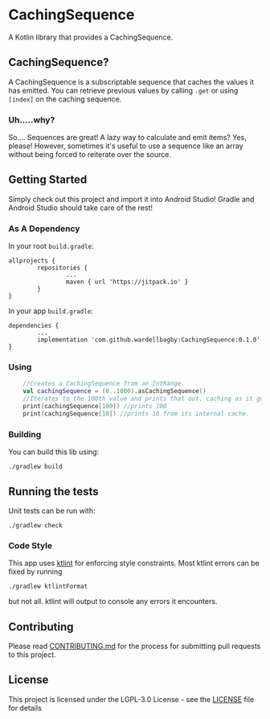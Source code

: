 # CachingSequence

A Kotlin library that provides a CachingSequence.

## CachingSequence?

A CachingSequence is a subscriptable sequence that caches the values it has emitted. You can retrieve previous values by calling `.get` or using `[index]` on the caching sequence.

### Uh.....why?

So.... Sequences are great! A lazy way to calculate and emit items? Yes, please! However, sometimes it's useful to use a sequence like an array without being forced to reiterate over the source.

## Getting Started

Simply check out this project and import it into Android Studio! Gradle and Android Studio should take care of the rest!

### As A Dependency

In your root `build.gradle`:

```
allprojects {
        repositories {
                ...
                maven { url 'https://jitpack.io' }
        }
}
```

In your app `build.gradle`:

```
dependencies {
        ...
        implementation 'com.github.wardellbagby:CachingSequence:0.1.0'
}
```

### Using

```kotlin
    //Creates a CachingSequence from an IntRange.
    val cachingSequence = (0..1000).asCachingSequence()
    //Iterates to the 100th value and prints that out, caching as it goes.
    print(cachingSequence[100]) //prints 100
    print(cachingSequence[10]) //prints 10 from its internal cache.
```

### Building

You can build this lib using:

```
./gradlew build
```

## Running the tests

Unit tests can be run with:

```
./gradlew check
```

### Code Style

This app uses [ktlint](https://ktlint.github.io/) for enforcing style constraints. Most ktlint errors can be fixed by running

```
./gradlew ktlintFormat
```

but not all. ktlint will output to console any errors it encounters.

## Contributing

Please read [CONTRIBUTING.md](CONTRIBUTING.md) for the process for submitting pull requests to this project.

## License

This project is licensed under the LGPL-3.0 License - see the [LICENSE](LICENSE) file for details
